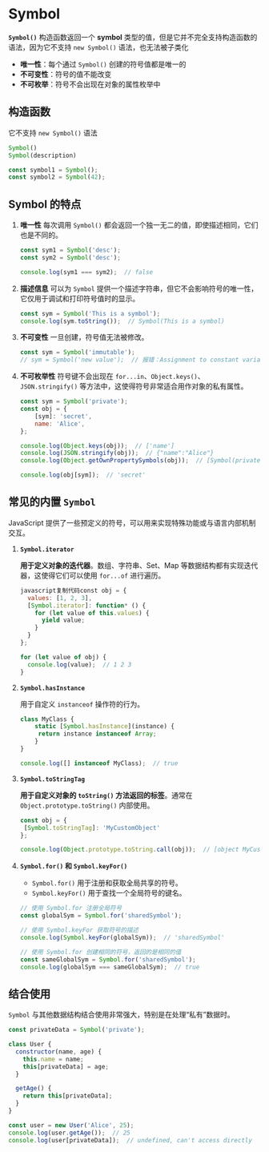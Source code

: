 # Symbol

**`Symbol()`** 构造函数返回一个 **symbol** 类型的值，但是它并不完全支持构造函数的语法，因为它不支持 `new Symbol()` 语法，也无法被子类化

- **唯一性**：每个通过 `Symbol()` 创建的符号值都是唯一的
- **不可变性**：符号的值不能改变
- **不可枚举**：符号不会出现在对象的属性枚举中



## 构造函数

它不支持 `new Symbol()` 语法

```javascript
Symbol()
Symbol(description)

const symbol1 = Symbol();
const symbol2 = Symbol(42);
```



## Symbol 的特点

1. **唯一性** 每次调用 `Symbol()` 都会返回一个独一无二的值，即使描述相同，它们也是不同的。

   ```javascript
   const sym1 = Symbol('desc');
   const sym2 = Symbol('desc');
   
   console.log(sym1 === sym2);  // false
   ```

2. **描述信息** 可以为 `Symbol` 提供一个描述字符串，但它不会影响符号的唯一性，它仅用于调试和打印符号值时的显示。

   ```javascript
   const sym = Symbol('This is a symbol');
   console.log(sym.toString());  // Symbol(This is a symbol)
   ```

3. **不可变性** 一旦创建，符号值无法被修改。

   ```javascript
   const sym = Symbol('immutable');
   // sym = Symbol('new value');  // 报错：Assignment to constant variable
   ```

4. **不可枚举性** 符号键不会出现在 `for...in`、`Object.keys()`、`JSON.stringify()` 等方法中，这使得符号非常适合用作对象的私有属性。

   ```javascript
   const sym = Symbol('private');
   const obj = {
       [sym]: 'secret',
       name: 'Alice',
   };
   
   console.log(Object.keys(obj));  // ['name']
   console.log(JSON.stringify(obj));  // {"name":"Alice"}
   console.log(Object.getOwnPropertySymbols(obj));  // [Symbol(private)]
   
   console.log(obj[sym]);  // 'secret'
   ```



## 常见的内置 `Symbol`

JavaScript 提供了一些预定义的符号，可以用来实现特殊功能或与语言内部机制交互。

1. **`Symbol.iterator`**

   **用于定义对象的迭代器**。数组、字符串、Set、Map 等数据结构都有实现迭代器，这使得它们可以使用 `for...of` 进行遍历。

   ```javascript
   javascript复制代码const obj = {
     values: [1, 2, 3],
     [Symbol.iterator]: function* () {
       for (let value of this.values) {
         yield value;
       }
     }
   };
   
   for (let value of obj) {
     console.log(value);  // 1 2 3
   }
   ```

2. **`Symbol.hasInstance`**

   用于自定义 `instanceof` 操作符的行为。

   ```javascript
   class MyClass {
       static [Symbol.hasInstance](instance) {
       	return instance instanceof Array;
       }
   }
   
   console.log([] instanceof MyClass);  // true
   ```

3. **`Symbol.toStringTag`**

   **用于自定义对象的 `toString()` 方法返回的标签**。通常在 `Object.prototype.toString()` 内部使用。

   ```javascript
   const obj = {
   	[Symbol.toStringTag]: 'MyCustomObject'
   };
   
   console.log(Object.prototype.toString.call(obj));  // [object MyCustomObject]
   ```

4. **`Symbol.for()` 和 `Symbol.keyFor()`**

   - `Symbol.for()` 用于注册和获取全局共享的符号。
   - `Symbol.keyFor()` 用于查找一个全局符号的键名。

   ```javascript
   // 使用 Symbol.for 注册全局符号
   const globalSym = Symbol.for('sharedSymbol');
   
   // 使用 Symbol.keyFor 获取符号的描述
   console.log(Symbol.keyFor(globalSym));  // 'sharedSymbol'
   
   // 使用 Symbol.for 创建相同的符号，返回的是相同的值
   const sameGlobalSym = Symbol.for('sharedSymbol');
   console.log(globalSym === sameGlobalSym);  // true
   ```



## 结合使用

`Symbol` 与其他数据结构结合使用非常强大，特别是在处理“私有”数据时。

```javascript
const privateData = Symbol('private');

class User {
  constructor(name, age) {
    this.name = name;
    this[privateData] = age;
  }

  getAge() {
    return this[privateData];
  }
}

const user = new User('Alice', 25);
console.log(user.getAge());  // 25
console.log(user[privateData]);  // undefined, can't access directly
```